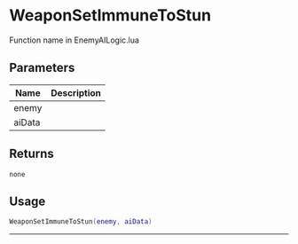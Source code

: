 # WeaponSetImmuneToStun

Function name in EnemyAILogic.lua

## Parameters

| Name   | Description |
| ------ | ----------- |
| enemy  |             |
| aiData |             |

## Returns

`none`

## Usage

```lua
WeaponSetImmuneToStun(enemy, aiData)
```

---
